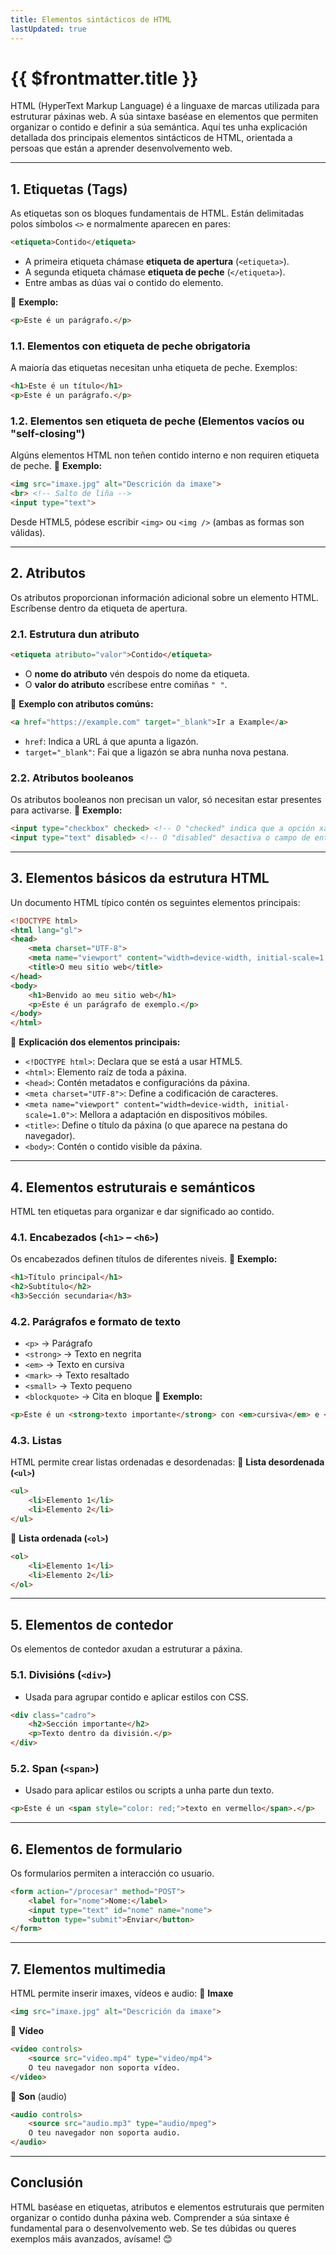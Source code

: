 ```yaml
---
title: Elementos sintácticos de HTML
lastUpdated: true
---
```


# {{ $frontmatter.title }}

HTML (HyperText Markup Language) é a linguaxe de marcas utilizada para estruturar páxinas web. A súa sintaxe baséase en elementos que permiten organizar o contido e definir a súa semántica. Aquí tes unha explicación detallada dos principais elementos sintácticos de HTML, orientada a persoas que están a aprender desenvolvemento web.

------

## **1. Etiquetas (Tags)**

As etiquetas son os bloques fundamentais de HTML. Están delimitadas polos símbolos `<>` e normalmente aparecen en pares:

```html
<etiqueta>Contido</etiqueta>
```

- A primeira etiqueta chámase **etiqueta de apertura** (`<etiqueta>`).
- A segunda etiqueta chámase **etiqueta de peche** (`</etiqueta>`).
- Entre ambas as dúas vai o contido do elemento.

🔹 **Exemplo:**

```html
<p>Este é un parágrafo.</p>
```

### **1.1. Elementos con etiqueta de peche obrigatoria**

A maioría das etiquetas necesitan unha etiqueta de peche. Exemplos:

```html
<h1>Este é un título</h1>
<p>Este é un parágrafo.</p>
```

### **1.2. Elementos sen etiqueta de peche (Elementos vacíos ou "self-closing")**

Algúns elementos HTML non teñen contido interno e non requiren etiqueta de peche.
 🔹 **Exemplo:**

```html
<img src="imaxe.jpg" alt="Descrición da imaxe">
<br> <!-- Salto de liña -->
<input type="text">
```

Desde HTML5, pódese escribir `<img>` ou `<img />` (ambas as formas son válidas).

------

## **2. Atributos**

Os atributos proporcionan información adicional sobre un elemento HTML. Escríbense dentro da etiqueta de apertura.

### **2.1. Estrutura dun atributo**

```html
<etiqueta atributo="valor">Contido</etiqueta>
```

- O **nome do atributo** vén despois do nome da etiqueta.
- O **valor do atributo** escríbese entre comiñas `" "`.

🔹 **Exemplo con atributos comúns:**

```html
<a href="https://example.com" target="_blank">Ir a Example</a>
```

- `href`: Indica a URL á que apunta a ligazón.
- `target="_blank"`: Fai que a ligazón se abra nunha nova pestana.

### **2.2. Atributos booleanos**

Os atributos booleanos non precisan un valor, só necesitan estar presentes para activarse.
 🔹 **Exemplo:**

```html
<input type="checkbox" checked> <!-- O "checked" indica que a opción xa está seleccionada -->
<input type="text" disabled> <!-- O "disabled" desactiva o campo de entrada -->
```

------

## **3. Elementos básicos da estrutura HTML**

Un documento HTML típico contén os seguintes elementos principais:

```html
<!DOCTYPE html>
<html lang="gl">
<head>
    <meta charset="UTF-8">
    <meta name="viewport" content="width=device-width, initial-scale=1.0">
    <title>O meu sitio web</title>
</head>
<body>
    <h1>Benvido ao meu sitio web</h1>
    <p>Este é un parágrafo de exemplo.</p>
</body>
</html>
```

🔹 **Explicación dos elementos principais:**

- `<!DOCTYPE html>`: Declara que se está a usar HTML5.
- `<html>`: Elemento raíz de toda a páxina.
- `<head>`: Contén metadatos e configuracións da páxina.
- `<meta charset="UTF-8">`: Define a codificación de caracteres.
- `<meta name="viewport" content="width=device-width, initial-scale=1.0">`: Mellora a adaptación en dispositivos móbiles.
- `<title>`: Define o título da páxina (o que aparece na pestana do navegador).
- `<body>`: Contén o contido visible da páxina.

------

## **4. Elementos estruturais e semánticos**

HTML ten etiquetas para organizar e dar significado ao contido.

### **4.1. Encabezados** (`<h1>` – `<h6>`)

Os encabezados definen títulos de diferentes niveis.
 🔹 **Exemplo:**

```html
<h1>Título principal</h1>
<h2>Subtítulo</h2>
<h3>Sección secundaria</h3>
```

### **4.2. Parágrafos e formato de texto**

- `<p>` → Parágrafo
- `<strong>` → Texto en negrita
- `<em>` → Texto en cursiva
- `<mark>` → Texto resaltado
- `<small>` → Texto pequeno
- `<blockquote>` → Cita en bloque
   🔹 **Exemplo:**

```html
<p>Este é un <strong>texto importante</strong> con <em>cursiva</em> e <mark>resaltado</mark>.</p>
```

### **4.3. Listas**

HTML permite crear listas ordenadas e desordenadas: 🔹 **Lista desordenada (`<ul>`)**

```html
<ul>
    <li>Elemento 1</li>
    <li>Elemento 2</li>
</ul>
```

🔹 **Lista ordenada (`<ol>`)**

```html
<ol>
    <li>Elemento 1</li>
    <li>Elemento 2</li>
</ol>
```

------

## **5. Elementos de contedor**

Os elementos de contedor axudan a estruturar a páxina.

### **5.1. Divisións (`<div>`)**

- Usada para agrupar contido e aplicar estilos con CSS.

```html
<div class="cadro">
    <h2>Sección importante</h2>
    <p>Texto dentro da división.</p>
</div>
```

### **5.2. Span (`<span>`)**

- Usado para aplicar estilos ou scripts a unha parte dun texto.

```html
<p>Este é un <span style="color: red;">texto en vermello</span>.</p>
```

------

## **6. Elementos de formulario**

Os formularios permiten a interacción co usuario.

```html
<form action="/procesar" method="POST">
    <label for="nome">Nome:</label>
    <input type="text" id="nome" name="nome">
    <button type="submit">Enviar</button>
</form>
```

------

## **7. Elementos multimedia**

HTML permite inserir imaxes, vídeos e audio: 🔹 **Imaxe**

```html
<img src="imaxe.jpg" alt="Descrición da imaxe">
```

🔹 **Vídeo**

```html
<video controls>
    <source src="video.mp4" type="video/mp4">
    O teu navegador non soporta vídeo.
</video>
```

🔹 **Son** (audio)

```html
<audio controls>
    <source src="audio.mp3" type="audio/mpeg">
    O teu navegador non soporta audio.
</audio>
```

------

## **Conclusión**

HTML baséase en etiquetas, atributos e elementos estruturais que permiten organizar o contido dunha páxina web. Comprender a súa sintaxe é fundamental para o desenvolvemento web. Se tes dúbidas ou queres exemplos máis avanzados, avísame! 😊
